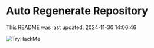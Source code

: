 # Auto Regenerate Repository

This README was last updated: 2024-11-30 14:06:46

 ![TryHackMe](https://tryhackme.com/badge/533634)